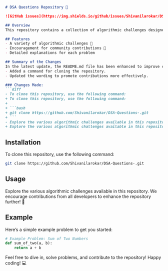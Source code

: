 ```markdown
# DSA Questions Repository 🚀

![GitHub issues](https://img.shields.io/github/issues/Shivanilarokar/DSA-Questions-) ![GitHub forks](https://img.shields.io/github/forks/Shivanilarokar/DSA-Questions-) ![GitHub stars](https://img.shields.io/github/stars/Shivanilarokar/DSA-Questions-) ![GitHub license](https://img.shields.io/github/license/Shivanilarokar/DSA-Questions-)

## Overview
This repository contains a collection of algorithmic challenges designed to help developers enhance their problem-solving skills. It serves as a platform for practicing data structures and algorithms.

## Features
- A variety of algorithmic challenges 🧩
- Encouragement for community contributions 🤝
- Detailed explanations for each problem

## Summary of the Changes
In the latest update, the README.md file has been enhanced to improve clarity and encourage further contributions. The following modifications were made:
- Added a command for cloning the repository.
- Updated the wording to promote contributions more effectively.

### Changes Made:
```diff
- To clone this repository, use the following command:
+ To clone this repository, use the following command:
+ 
+ ```bash
+ git clone https://github.com/Shivanilarokar/DSA-Questions-.git
+ ```
- Explore the various algorithmic challenges available in this repository. We encourage contributions from all developers to solve problems and enhance the repository. 🤖
+ Explore the various algorithmic challenges available in this repository. We encourage contributions from all developers to enhance the repository further!
```

## Installation
To clone this repository, use the following command:
```bash
git clone https://github.com/Shivanilarokar/DSA-Questions-.git
```

## Usage
Explore the various algorithmic challenges available in this repository. We encourage contributions from all developers to enhance the repository further! 🚀

## Example
Here’s a simple example problem to get you started:

```python
# Example Problem: Sum of Two Numbers
def sum_of_two(a, b):
    return a + b
```

Feel free to dive in, solve problems, and contribute to the repository! Happy coding! 💻
```